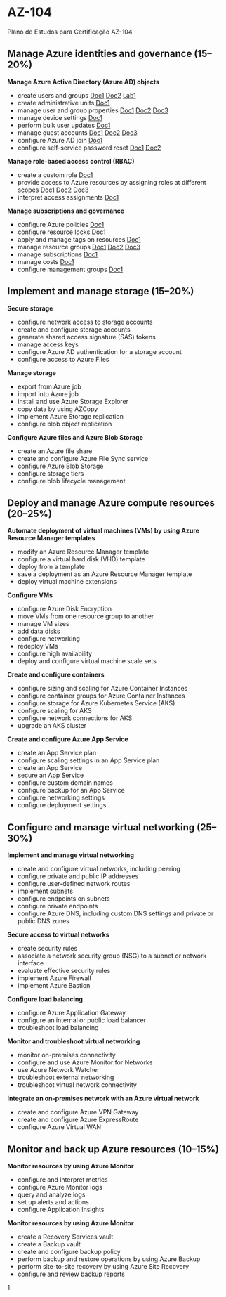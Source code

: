 # AZ-104
Plano de Estudos para Certificação AZ-104

## Manage Azure identities and governance (15–20%)

**Manage Azure Active Directory (Azure AD) objects**
- create users and groups 
[Doc1](https://docs.microsoft.com/en-us/azure/active-directory/fundamentals/add-users-azure-active-directory?context=/azure/active-directory/enterprise-users/context/ugr-context) 
[Doc2](https://docs.microsoft.com/en-us/azure/active-directory/fundamentals/active-directory-groups-create-azure-portal?context=/azure/active-directory/enterprise-users/context/ugr-context)
[Lab1](https://docs.microsoft.com/en-us/azure/active-directory/fundamentals/active-directory-groups-create-azure-portal?context=/azure/active-directory/enterprise-users/context/ugr-context)
- create administrative units
[Doc1](https://docs.microsoft.com/en-us/azure/active-directory/roles/admin-units-manage)
- manage user and group properties
[Doc1](https://docs.microsoft.com/en-us/azure/active-directory/fundamentals/active-directory-users-profile-azure-portal?context=/azure/active-directory/enterprise-users/context/ugr-context)
[Doc2](https://docs.microsoft.com/en-us/azure/active-directory/enterprise-users/users-bulk-download)
[Doc3](https://docs.microsoft.com/en-us/azure/active-directory/fundamentals/active-directory-manage-groups?context=/azure/active-directory/enterprise-users/context/ugr-context)
- manage device settings
[Doc1](https://docs.microsoft.com/en-us/azure/active-directory/devices/overview)
- perform bulk user updates
[Doc1](https://docs.microsoft.com/en-us/azure/active-directory/enterprise-users/users-bulk-add)
- manage guest accounts
[Doc1](https://docs.microsoft.com/pt-br/azure/active-directory/b2b/b2b-quickstart-add-guest-users-portal?WT.mc_id=AZ-MVP-5000031)
[Doc2](https://docs.microsoft.com/en-us/azure/active-directory/external-identities/what-is-b2b?context=/azure/active-directory/enterprise-users/context/ugr-context)
[Doc3](https://docs.microsoft.com/en-us/azure/active-directory/enterprise-users/users-restrict-guest-permissions)
- configure Azure AD join
[Doc1](https://docs.microsoft.com/pt-br/azure/active-directory/devices/concept-azure-ad-join?WT.mc_id=AZ-MVP-5000031)
- configure self-service password reset
[Doc1](https://docs.microsoft.com/en-us/azure/active-directory/authentication/howto-sspr-deployment)
[Doc2](https://docs.microsoft.com/en-us/azure/active-directory/authentication/howto-sspr-customization)

**Manage role-based access control (RBAC)**
- create a custom role
[Doc1](https://docs.microsoft.com/pt-br/azure/active-directory/roles/custom-create?WT.mc_id=AZ-MVP-5000031)
- provide access to Azure resources by assigning roles at different scopes
[Doc1](https://docs.microsoft.com/pt-br/azure/role-based-access-control/role-assignments-portal?WT.mc_id=AZ-MVP-5000031)
[Doc2](https://docs.microsoft.com/pt-br/azure/role-based-access-control/role-assignments-portal-subscription-admin)
[Doc3](https://docs.microsoft.com/pt-br/azure/active-directory/users-groups-roles/licensing-directory-independence?WT.mc_id=AZ-MVP-5000031)
- interpret access assignments
[Doc1](https://docs.microsoft.com/pt-br/azure/role-based-access-control/deny-assignments?WT.mc_id=AZ-MVP-5000031)

**Manage subscriptions and governance**
- configure Azure policies
[Doc1](https://docs.microsoft.com/pt-br/azure/governance/policy/overview?WT.mc_id=AZ-MVP-5000031)
- configure resource locks
[Doc1](https://docs.microsoft.com/pt-br/azure/azure-resource-manager/management/lock-resources?WT.mc_id=AZ-MVP-5000031)
- apply and manage tags on resources
[Doc1](https://docs.microsoft.com/pt-br/azure/azure-resource-manager/management/tag-resources?WT.mc_id=AZ-MVP-5000031)
- manage resource groups
[Doc1](https://docs.microsoft.com/pt-br/azure/azure-resource-manager/management/manage-resource-groups-portal)
[Doc2](https://docs.microsoft.com/pt-br/azure/azure-resource-manager/management/move-resources-overview)
[Doc3](https://docs.microsoft.com/pt-br/azure/azure-resource-manager/management/delete-resource-group?tabs=azure-powershell)
- manage subscriptions
[Doc1](https://docs.microsoft.com/pt-br/azure/active-directory/fundamentals/active-directory-how-subscriptions-associated-directory?WT.mc_id=AZ-MVP-5000031)
- manage costs
[Doc1](https://docs.microsoft.com/pt-br/azure/cost-management-billing/?WT.mc_id=AZ-MVP-5000031)
- configure management groups
[Doc1](https://docs.microsoft.com/pt-br/azure/governance/management-groups/create?WT.mc_id=AZ-MVP-5000031)

## Implement and manage storage (15–20%)

**Secure storage**
- configure network access to storage accounts
- create and configure storage accounts
- generate shared access signature (SAS) tokens
- manage access keys
- configure Azure AD authentication for a storage account
- configure access to Azure Files

**Manage storage**
- export from Azure job
- import into Azure job
- install and use Azure Storage Explorer
- copy data by using AZCopy
- implement Azure Storage replication
- configure blob object replication

**Configure Azure files and Azure Blob Storage**
- create an Azure file share
- create and configure Azure File Sync service
- configure Azure Blob Storage
- configure storage tiers
- configure blob lifecycle management

## Deploy and manage Azure compute resources (20–25%)

**Automate deployment of virtual machines (VMs) by using Azure Resource Manager templates**
- modify an Azure Resource Manager template
- configure a virtual hard disk (VHD) template
- deploy from a template
- save a deployment as an Azure Resource Manager template
- deploy virtual machine extensions

**Configure VMs**
- configure Azure Disk Encryption
- move VMs from one resource group to another
- manage VM sizes
- add data disks
- configure networking
- redeploy VMs
- configure high availability
- deploy and configure virtual machine scale sets

**Create and configure containers**
- configure sizing and scaling for Azure Container Instances
- configure container groups for Azure Container Instances
- configure storage for Azure Kubernetes Service (AKS)
- configure scaling for AKS
- configure network connections for AKS
- upgrade an AKS cluster

**Create and configure Azure App Service**
- create an App Service plan
- configure scaling settings in an App Service plan
- create an App Service
- secure an App Service
- configure custom domain names
- configure backup for an App Service
- configure networking settings
- configure deployment settings

## Configure and manage virtual networking (25–30%)

**Implement and manage virtual networking**
- create and configure virtual networks, including peering
- configure private and public IP addresses
- configure user-defined network routes
- implement subnets
- configure endpoints on subnets
- configure private endpoints
- configure Azure DNS, including custom DNS settings and private or public DNS zones

**Secure access to virtual networks**
- create security rules
- associate a network security group (NSG) to a subnet or network interface
- evaluate effective security rules
- implement Azure Firewall
- implement Azure Bastion

**Configure load balancing**
- configure Azure Application Gateway
- configure an internal or public load balancer
- troubleshoot load balancing

**Monitor and troubleshoot virtual networking**
- monitor on-premises connectivity
- configure and use Azure Monitor for Networks
- use Azure Network Watcher
- troubleshoot external networking
- troubleshoot virtual network connectivity

**Integrate an on-premises network with an Azure virtual network**
- create and configure Azure VPN Gateway
- create and configure Azure ExpressRoute
- configure Azure Virtual WAN

## Monitor and back up Azure resources (10–15%)

**Monitor resources by using Azure Monitor**
- configure and interpret metrics
- configure Azure Monitor logs
- query and analyze logs
- set up alerts and actions
- configure Application Insights

**Monitor resources by using Azure Monitor**
- create a Recovery Services vault
- create a Backup vault
- create and configure backup policy
- perform backup and restore operations by using Azure Backup
- perform site-to-site recovery by using Azure Site Recovery
- configure and review backup reports


1